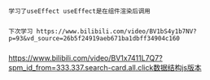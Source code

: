###
    学习了useEffect useEffect是在组件渲染后调用
###
    下次学习 https://www.bilibili.com/video/BV1bS4y1b7NV?p=93&vd_source=26b5f24919aeb671ba1dbff34904c160
### 
https://www.bilibili.com/video/BV1x7411L7Q7?spm_id_from=333.337.search-card.all.click数据结构js版本